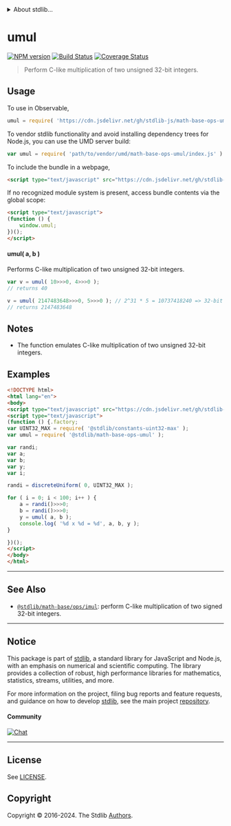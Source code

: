 <!--

@license Apache-2.0

Copyright (c) 2018 The Stdlib Authors.

Licensed under the Apache License, Version 2.0 (the "License");
you may not use this file except in compliance with the License.
You may obtain a copy of the License at

   http://www.apache.org/licenses/LICENSE-2.0

Unless required by applicable law or agreed to in writing, software
distributed under the License is distributed on an "AS IS" BASIS,
WITHOUT WARRANTIES OR CONDITIONS OF ANY KIND, either express or implied.
See the License for the specific language governing permissions and
limitations under the License.

-->


<details>
  <summary>
    About stdlib...
  </summary>
  <p>We believe in a future in which the web is a preferred environment for numerical computation. To help realize this future, we've built stdlib. stdlib is a standard library, with an emphasis on numerical and scientific computation, written in JavaScript (and C) for execution in browsers and in Node.js.</p>
  <p>The library is fully decomposable, being architected in such a way that you can swap out and mix and match APIs and functionality to cater to your exact preferences and use cases.</p>
  <p>When you use stdlib, you can be absolutely certain that you are using the most thorough, rigorous, well-written, studied, documented, tested, measured, and high-quality code out there.</p>
  <p>To join us in bringing numerical computing to the web, get started by checking us out on <a href="https://github.com/stdlib-js/stdlib">GitHub</a>, and please consider <a href="https://opencollective.com/stdlib">financially supporting stdlib</a>. We greatly appreciate your continued support!</p>
</details>

# umul

[![NPM version][npm-image]][npm-url] [![Build Status][test-image]][test-url] [![Coverage Status][coverage-image]][coverage-url] <!-- [![dependencies][dependencies-image]][dependencies-url] -->

> Perform C-like multiplication of two unsigned 32-bit integers.

<section class="intro">

</section>

<!-- /.intro -->



<section class="usage">

## Usage

To use in Observable,

```javascript
umul = require( 'https://cdn.jsdelivr.net/gh/stdlib-js/math-base-ops-umul@v0.2.0-umd/browser.js' )
```

To vendor stdlib functionality and avoid installing dependency trees for Node.js, you can use the UMD server build:

```javascript
var umul = require( 'path/to/vendor/umd/math-base-ops-umul/index.js' )
```

To include the bundle in a webpage,

```html
<script type="text/javascript" src="https://cdn.jsdelivr.net/gh/stdlib-js/math-base-ops-umul@v0.2.0-umd/browser.js"></script>
```

If no recognized module system is present, access bundle contents via the global scope:

```html
<script type="text/javascript">
(function () {
    window.umul;
})();
</script>
```

#### umul( a, b )

Performs C-like multiplication of two unsigned 32-bit integers.

```javascript
var v = umul( 10>>>0, 4>>>0 );
// returns 40

v = umul( 2147483648>>>0, 5>>>0 ); // 2^31 * 5 = 10737418240 => 32-bit integer overflow
// returns 2147483648
```

</section>

<!-- /.usage -->

<!-- Package usage notes. Make sure to keep an empty line after the `section` element and another before the `/section` close. -->

<section class="notes">

## Notes

-   The function emulates C-like multiplication of two unsigned 32-bit integers.

</section>

<!-- /.notes -->

<section class="examples">

## Examples

<!-- eslint no-undef: "error" -->

```html
<!DOCTYPE html>
<html lang="en">
<body>
<script type="text/javascript" src="https://cdn.jsdelivr.net/gh/stdlib-js/random-base-discrete-uniform@umd/browser.js"></script>
<script type="text/javascript">
(function () {.factory;
var UINT32_MAX = require( '@stdlib/constants-uint32-max' );
var umul = require( '@stdlib/math-base-ops-umul' );

var randi;
var a;
var b;
var y;
var i;

randi = discreteUniform( 0, UINT32_MAX );

for ( i = 0; i < 100; i++ ) {
    a = randi()>>>0;
    b = randi()>>>0;
    y = umul( a, b );
    console.log( '%d x %d = %d', a, b, y );
}

})();
</script>
</body>
</html>
```

</section>

<!-- /.examples -->

<!-- Section for related `stdlib` packages. Do not manually edit this section, as it is automatically populated. -->

<section class="related">

* * *

## See Also

-   <span class="package-name">[`@stdlib/math-base/ops/imul`][@stdlib/math/base/ops/imul]</span><span class="delimiter">: </span><span class="description">perform C-like multiplication of two signed 32-bit integers.</span>

</section>

<!-- /.related -->

<!-- Section for all links. Make sure to keep an empty line after the `section` element and another before the `/section` close. -->


<section class="main-repo" >

* * *

## Notice

This package is part of [stdlib][stdlib], a standard library for JavaScript and Node.js, with an emphasis on numerical and scientific computing. The library provides a collection of robust, high performance libraries for mathematics, statistics, streams, utilities, and more.

For more information on the project, filing bug reports and feature requests, and guidance on how to develop [stdlib][stdlib], see the main project [repository][stdlib].

#### Community

[![Chat][chat-image]][chat-url]

---

## License

See [LICENSE][stdlib-license].


## Copyright

Copyright &copy; 2016-2024. The Stdlib [Authors][stdlib-authors].

</section>

<!-- /.stdlib -->

<!-- Section for all links. Make sure to keep an empty line after the `section` element and another before the `/section` close. -->

<section class="links">

[npm-image]: http://img.shields.io/npm/v/@stdlib/math-base-ops-umul.svg
[npm-url]: https://npmjs.org/package/@stdlib/math-base-ops-umul

[test-image]: https://github.com/stdlib-js/math-base-ops-umul/actions/workflows/test.yml/badge.svg?branch=v0.2.0
[test-url]: https://github.com/stdlib-js/math-base-ops-umul/actions/workflows/test.yml?query=branch:v0.2.0

[coverage-image]: https://img.shields.io/codecov/c/github/stdlib-js/math-base-ops-umul/main.svg
[coverage-url]: https://codecov.io/github/stdlib-js/math-base-ops-umul?branch=main

<!--

[dependencies-image]: https://img.shields.io/david/stdlib-js/math-base-ops-umul.svg
[dependencies-url]: https://david-dm.org/stdlib-js/math-base-ops-umul/main

-->

[chat-image]: https://img.shields.io/gitter/room/stdlib-js/stdlib.svg
[chat-url]: https://app.gitter.im/#/room/#stdlib-js_stdlib:gitter.im

[stdlib]: https://github.com/stdlib-js/stdlib

[stdlib-authors]: https://github.com/stdlib-js/stdlib/graphs/contributors

[umd]: https://github.com/umdjs/umd
[es-module]: https://developer.mozilla.org/en-US/docs/Web/JavaScript/Guide/Modules

[deno-url]: https://github.com/stdlib-js/math-base-ops-umul/tree/deno
[deno-readme]: https://github.com/stdlib-js/math-base-ops-umul/blob/deno/README.md
[umd-url]: https://github.com/stdlib-js/math-base-ops-umul/tree/umd
[umd-readme]: https://github.com/stdlib-js/math-base-ops-umul/blob/umd/README.md
[esm-url]: https://github.com/stdlib-js/math-base-ops-umul/tree/esm
[esm-readme]: https://github.com/stdlib-js/math-base-ops-umul/blob/esm/README.md
[branches-url]: https://github.com/stdlib-js/math-base-ops-umul/blob/main/branches.md

[stdlib-license]: https://raw.githubusercontent.com/stdlib-js/math-base-ops-umul/main/LICENSE

<!-- <related-links> -->

[@stdlib/math/base/ops/imul]: https://github.com/stdlib-js/math-base-ops-imul/tree/umd

<!-- </related-links> -->

</section>

<!-- /.links -->
